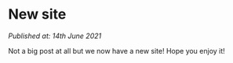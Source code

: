 New site
========

_Published at: 14th June 2021_

Not a big post at all but we now have a new site! Hope you enjoy it!